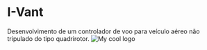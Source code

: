 # I-Vant
Desenvolvimento de um controlador de voo para veículo aéreo não tripulado do tipo quadrirotor.
<img src="/imagens/fig4_corrigida.png" alt="My cool logo"/>
